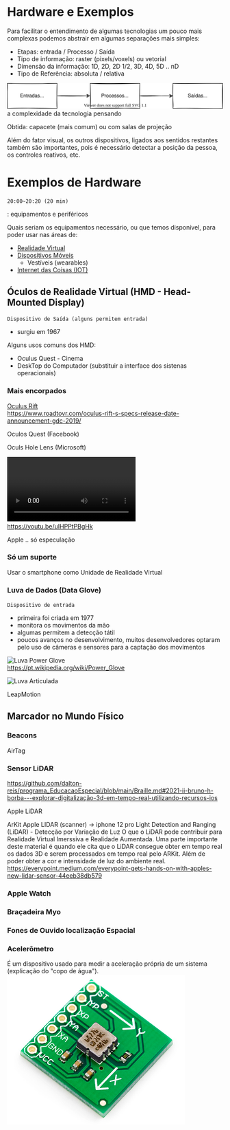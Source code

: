 # Hardware e Exemplos

Para facilitar o entendimento de algumas tecnologias um pouco mais complexas podemos abstrair em algumas separações mais simples:

- Etapas: entrada / Processo / Saída  
- Tipo de informação: raster (pixels/voxels) ou vetorial  
- Dimensão da informação: 1D, 2D, 2D 1/2, 3D, 4D, 5D .. nD  
- Tipo de Referência: absoluta / relativa  

![etapas](EPS.drawio.svg "etapas")  
a complexidade da tecnologia pensando 

Obtida: capacete (mais comum) ou com salas de projeção

Além do fator visual, os outros dispositivos, ligados aos sentidos restantes também são importantes, pois é necessário detectar a posição da pessoa, os controles reativos, etc.

# Exemplos de Hardware

    20:00~20:20 (20 min)  

: equipamentos e periféricos

Quais seriam os equipamentos necessário, ou que temos disponível, para poder usar nas áreas de:

- [Realidade Virtual](RealidadeVirtual.md "Conceitos sobre Realidade Virtual")  
- [Dispositivos Móveis](DispositivosMoveis.md "Conceitos sobre Dispositivos Móveis")  
  - Vestíveis (wearables)  
- [Internet das Coisas (IOT)](InternetDasCoisas.md "Conceitos sobre Internet das Coisas")  

## Óculos de Realidade Virtual (HMD - Head-Mounted Display)

    Dispositivo de Saída (alguns permitem entrada)  
  
- surgiu em 1967  

Alguns usos comuns dos HMD:

- Oculus Quest - Cinema  
- DeskTop do Computador (substituir a interface dos sistenas operacionais)  


### Mais encorpados

[Oculus Rift](HardwareExemplos/OculusRift.png "Oculus Rift")  
<https://www.roadtovr.com/oculus-rift-s-specs-release-date-announcement-gdc-2019/>  
  
Oculos Quest (Facebook)

Oculs Hole Lens (Microsoft)

![OculosHoloLens2.mp4](HardwareExemplos/OculosHoloLens2.mp4 "OculosHoloLens2.mp4")  
<https://youtu.be/uIHPPtPBgHk>

Apple .. só especulação

### Só um suporte

Usar o smartphone como Unidade de Realidade Virtual

### Luva de Dados (Data Glove)

    Dispositivo de entrada  
  
- primeira foi criada em 1977  
- monitora os movimentos da mão  
- algumas permitem a detecção tátil  
- poucos avanços no desenvolvimento, muitos desenvolvedores optaram pelo uso de câmeras e
sensores para a captação dos movimentos  

![Luva Power Glove](LuvaPowerGlove.png "Luva Power Glove")  
<https://pt.wikipedia.org/wiki/Power_Glove>

![Luva Articulada](LuvaArticulacao.png "Luva Articulada")  

LeapMotion

## Marcador no Mundo Físico

### Beacons

AirTag

### Sensor LiDAR

<https://github.com/dalton-reis/programa_EducacaoEspecial/blob/main/Braille.md#2021-ii-bruno-h-borba---explorar-digitalização-3d-em-tempo-real-utilizando-recursos-ios>

Apple LiDAR

ArKit Apple
  LIDAR (scanner) -> iphone 12 pro
  Light Detection and Ranging (LiDAR) - Detecção por Variação de Luz
O que o LiDAR pode contribuir para Realidade Virtual Imerssiva e Realidade Aumentada.
Uma parte importante deste material é quando ele cita que o LiDAR consegue obter em tempo real os dados 3D e serem processados em tempo real pelo ARKit. Além de poder obter a cor e intensidade de luz do ambiente real.
https://everypoint.medium.com/everypoint-gets-hands-on-with-apples-new-lidar-sensor-44eeb38db579


### Apple Watch

### Braçadeira Myo

### Fones de Ouvido localização Espacial

### Acelerômetro

É um dispositivo usado para medir a aceleração própria de um sistema (explicação do "copo de água").  
![Acelerômetro](./Hardware_imgs/Acelerometro.png "Acelerômetro")  
